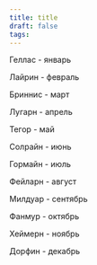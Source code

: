 ```yaml
---
title: title
draft: false
tags:
---
```

Геллас - январь

Лайрин - февраль

Бриннис - март

Лугарн - апрель

Тегор - май

Солрайн - июнь

Гормайн - июль 

Фейларн - август

Милдуар - сентябрь

Фанмур - октябрь

Хеймерн - ноябрь

Дорфин - декабрь
